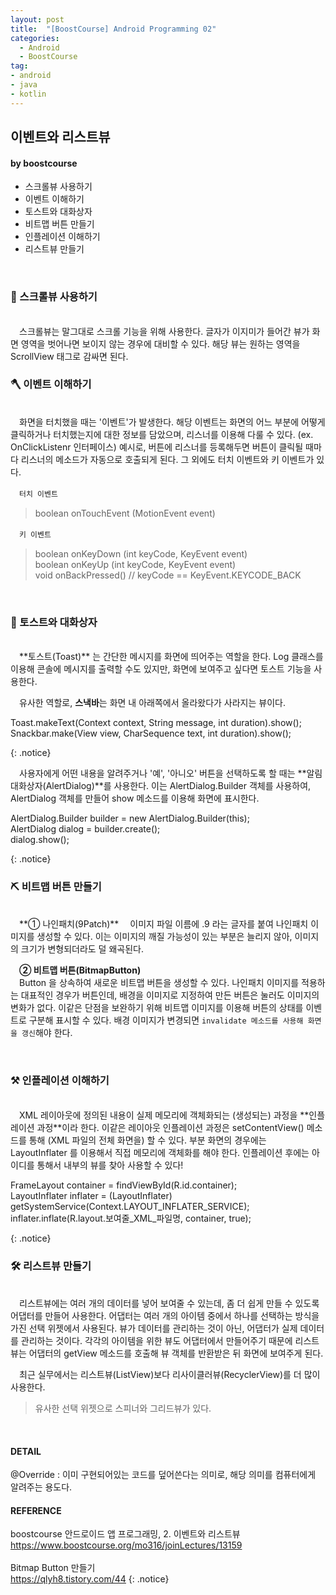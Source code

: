 ```yaml
---
layout: post
title:  "[BoostCourse] Android Programming 02"
categories:
  - Android
  - BoostCourse
tag:
- android 
- java
- kotlin
---
```


## 이벤트와 리스트뷰
#### by boostcourse

* 스크롤뷰 사용하기
* 이벤트 이해하기
* 토스트와 대화상자
* 비트맵 버튼 만들기
* 인플레이션 이해하기
* 리스트뷰 만들기

<br>

### 🔑 스크롤뷰 사용하기
<br>
　스크롤뷰는 말그대로 스크롤 기능을 위해 사용한다. 글자가 이지미가 들어간 뷰가 화면 영역을 벗어나면 보이지 않는 경우에 대비할 수 있다. 해당 뷰는 원하는 영역을 ScrollView 태그로 감싸면 된다.

<br>

### 🪓 이벤트 이해하기
<br>
　화면을 터치했을 때는 '이벤트'가 발생한다. 해당 이벤트는 화면의 어느 부분에 어떻게 클릭하거나 터치했는지에 대한 정보를 담았으며, 리스너를 이용해 다룰 수 있다. (ex. OnClickListenr 인터페이스) 예시로, 버튼에 리스너를 등록해두면 버튼이 클릭될 때마다 리스너의 메소드가 자동으로 호출되게 된다. 그 외에도 터치 이벤트와 키 이벤트가 있다.

　`터치 이벤트`
 > boolean onTouchEvent (MotionEvent event)

　`키 이벤트`
 > boolean onKeyDown (int keyCode, KeyEvent event) <br> boolean onKeyUp (int keyCode, KeyEvent event) <br> void onBackPressed() // keyCode == KeyEvent.KEYCODE_BACK

<br>

### 🔨 토스트와 대화상자
<br>
　**토스트(Toast)** 는 간단한 메시지를 화면에 띄어주는 역할을 한다. Log 클래스를 이용해 콘솔에 메시지를 출력할 수도 있지만, 화면에 보여주고 싶다면 토스트 기능을 사용한다.

　유사한 역할로, **스낵바**는 화면 내 아래쪽에서 올라왔다가 사라지는 뷰이다.

<p>
Toast.makeText(Context context, String message, int duration).show(); <br>
Snackbar.make(View view, CharSequence text, int duration).show();
</p>
{: .notice}

　사용자에게 어떤 내용을 알려주거나 '예', '아니오' 버튼을 선택하도록 할 때는 **알림 대화상자(AlertDialog)**를 사용한다. 이는 AlertDialog.Builder 객체를 사용하여, AlertDialog 객체를 만들어 show 메소드를 이용해 화면에 표시한다.

<p>
AlertDialog.Builder builder = new AlertDialog.Builder(this); <br>
AlertDialog dialog = builder.create(); <br>
dialog.show();
</p>
{: .notice}

<br>

### ⛏ 비트맵 버튼 만들기
<br>
　**① 나인패치(9Patch)**  
　이미지 파일 이름에 .9 라는 글자를 붙여 나인패치 이미지를 생성할 수 있다. 이는 이미지의 깨질 가능성이 있는 부분은 늘리지 않아, 이미지의 크기가 변형되더라도 덜 왜곡된다.

　**② 비트맵 버튼(BitmapButton)**  
　Button 을 상속하여 새로운 비트맵 버튼을 생성할 수 있다. 나인패치 이미지를 적용하는 대표적인 경우가 버튼인데, 배경을 이미지로 지정하여 만든 버튼은 눌러도 이미지의 변화가 없다. 이같은 단점을 보완하기 위해 비트맵 이미지를 이용해 버튼의 상태를 이벤트로 구분해 표시할 수 있다. 배경 이미지가 변경되면 `invalidate 메소드를 사용해 화면을 갱신`해야 한다.

<br>

### ⚒ 인플레이션 이해하기
<br>
　XML 레이아웃에 정의된 내용이 실제 메모리에 객체화되는 (생성되는) 과정을 **인플레이션 과정**이라 한다. 이같은 레이아웃 인플레이션 과정은 setContentView() 메소드를 통해 (XML 파일의 전체 화면을) 할 수 있다. 부분 화면의 경우에는 LayoutInflater 를 이용해서 직접 메모리에 객체화를 해야 한다. 인플레이션 후에는 아이디를 통해서 내부의 뷰를 찾아 사용할 수 있다!

<p>
FrameLayout container = findViewById(R.id.container); <br>
LayoutInflater inflater = (LayoutInflater) getSystemService(Context.LAYOUT_INFLATER_SERVICE); <br>
inflater.inflate(R.layout.보여줄_XML_파일명, container, true);
</p>
{: .notice}

<br>

### 🛠 리스트뷰 만들기
<br>
　리스트뷰에는 여러 개의 데이터를 넣어 보여줄 수 있는데, 좀 더 쉽게 만들 수 있도록 어댑터를 만들어 사용한다. 어댑터는 여러 개의 아이템 중에서 하나를 선택하는 방식을 가진 선택 위젯에서 사용된다. 뷰가 데이터를 관리하는 것이 아닌, 어댑터가 실제 데이터를 관리하는 것이다. 각각의 아이템을 위한 뷰도 어댑터에서 만들어주기 때문에 리스트뷰는 어댑터의 getView 메소드를 호출해 뷰 객체를 반환받은 뒤 화면에 보여주게 된다.

　최근 실무에서는 리스트뷰(ListView)보다 리사이클러뷰(RecyclerView)를 더 많이 사용한다.

 > 유사한 선택 위젯으로 스피너와 그리드뷰가 있다.

<br>

#### DETAIL
@Override : 이미 구현되어있는 코드를 덮어쓴다는 의미로, 해당 의미를 컴퓨터에게 알려주는 용도다.

#### REFERENCE
boostcourse 안드로이드 앱 프로그래밍, 2. 이벤트와 리스트뷰 <br>
https://www.boostcourse.org/mo316/joinLectures/13159 <br> <br>
Bitmap Button 만들기 <br>
https://qlyh8.tistory.com/44
{: .notice}